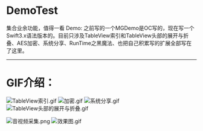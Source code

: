 # DemoTest
集合业余功能，值得一看
Demo: 之前写的一个MGDemo是OC写的，现在写一个Swift3.x语法版本的。目前只涉及TableView索引和TableView头部的展开与折叠、AES加密、系统分享、RunTime之黑魔法、也把自己积累写的扩展全部写在了这里。
***

# GIF介绍：
![TableView索引.gif](http://upload-images.jianshu.io/upload_images/1429890-eb5ebd7e61b961cb.gif?imageMogr2/auto-orient/strip)
![加密.gif](http://upload-images.jianshu.io/upload_images/1429890-bbdf2d3d6193dc4e.gif?imageMogr2/auto-orient/strip)
![系统分享.gif](http://upload-images.jianshu.io/upload_images/1429890-5182aa093c23af7b.gif?imageMogr2/auto-orient/strip)
![TableView头部的展开与折叠.gif](http://upload-images.jianshu.io/upload_images/1429890-47c9742ba6a8abbb.gif?imageMogr2/auto-orient/strip)

![音视频采集.png](http://upload-images.jianshu.io/upload_images/1429890-e6d0cc889c808517.png?imageMogr2/auto-orient/strip%7CimageView2/2/w/1240)
![效果图.gif](http://upload-images.jianshu.io/upload_images/1429890-160c57b488c1c694.gif?imageMogr2/auto-orient/strip)
